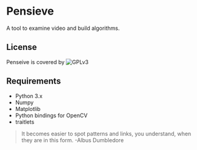 # Pensieve
A tool to examine video and build algorithms. 

## License
Penseive is covered by ![GPLv3](https://www.gnu.org/graphics/gplv3-127x51.png)

## Requirements
* Python 3.x
* Numpy
* Matplotlib
* Python bindings for OpenCV
* traitlets

> It becomes easier to spot patterns and links, you understand, when they are in this form.
> -Albus Dumbledore

[gpl_logo]: https://www.gnu.org/graphics/gplv3-127x51.png